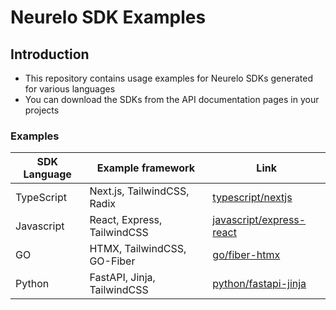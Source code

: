 # Neurelo SDK Examples

## Introduction

- This repository contains usage examples for Neurelo SDKs generated for various languages
- You can download the SDKs from the API documentation pages in your projects

### Examples

| SDK Language | Example framework           | Link                                                   |
| ------------ | --------------------------- | ------------------------------------------------------ |
| TypeScript   | Next.js, TailwindCSS, Radix | [typescript/nextjs](/typescript/nextjs)               |
| Javascript   | React, Express, TailwindCSS | [javascript/express-react](/javascript/express-react) |
| GO           | HTMX, TailwindCSS, GO-Fiber | [go/fiber-htmx](/go/fiber-htmx)                       |
| Python       | FastAPI, Jinja, TailwindCSS | [python/fastapi-jinja](/python/fastapi-jinja)        |
